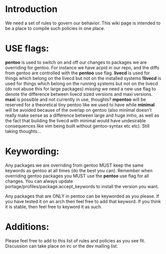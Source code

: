 # Introduction #

We need a set of rules to govern our behavior. This wiki page is intended to be a place to compile such policies in one place.


# USE flags: #

**pentoo** is used to switch on and off our changes to packages we are overriding for gentoo.  For instance we have acpid in our repo, and the diffs from gentoo are controlled with the **pentoo** use flag.
**livecd** is used for things which belong on the livecd but not on the installed systems
**!livecd** is used for things which belong on the running systems but not on the livecd (do not abuse this for large packages)
_missing_ we need a new use flag to denote the difference between livecd sized versions and maxi versions.  **maxi** is possible and not currently in use, thoughts? **mpentoo** will be reserved for a theoretical tiny pentoo like we used to have while **minimal** will be avoided because of the overlap on gentoo (also minimal doesn't really make sense as a difference between large and huge imho, as well as the fact that building the livecd with minimal would have undesirable consequences like vim being built without gentoo-syntax etc etc).  Still taking thoughts...

# Keywording: #

Any packages we are overriding from gentoo MUST keep the same keywords as gentoo at all times (do the best you can). Remember when overriding gentoo packages you MUST use the **pentoo** use flag for all changes.  You can always update portage/profiles/package.accept\_keywords to install the version you want.

Any packages that are ONLY in pentoo can be keyworded as you please.  If you have tested it on an arch then feel free to add that keyword.  If you think it is stable, then feel free to keyword it as such.

# Additions: #

Please feel free to add to this list of rules and policies as you see fit.  Discussion can take place on irc or the dev mailing list.